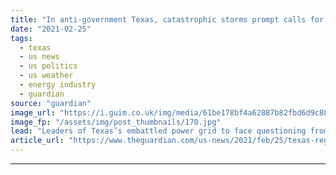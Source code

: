 ```yaml
---
title: "In anti-government Texas, catastrophic storms prompt calls for regulation"
date: "2021-02-25"
tags: 
  - texas
  - us news
  - us politics
  - us weather
  - energy industry
  - guardian
source: "guardian"
image_url: "https://i.guim.co.uk/img/media/61be178bf4a62887b82fbd6d9c88ea6d8d0d428d/0_110_3500_2101/master/3500.jpg?width=460&quality=85&auto=format&fit=max&s=7f64bda894b017f230ecbdca776ec2d7"
image_fp: "/assets/img/post_thumbnails/170.jpg"
lead: "Leaders of Texas’s embattled power grid to face questioning from lawmakers after outages left millions without electricityAll the groceries spoiled and the water was out for days. Then Melissa Rogers, a believer in the Texas gospel that government sh..."
article_url: "https://www.theguardian.com/us-news/2021/feb/25/texas-regulation-power-grid-winter-storm-blackouts"
---
```


---
